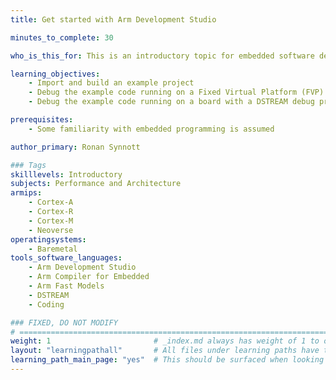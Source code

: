 ```yaml
---
title: Get started with Arm Development Studio

minutes_to_complete: 30   

who_is_this_for: This is an introductory topic for embedded software developers new to Arm Development Studio.

learning_objectives: 
    - Import and build an example project
    - Debug the example code running on a Fixed Virtual Platform (FVP)
    - Debug the example code running on a board with a DSTREAM debug probe

prerequisites:
    - Some familiarity with embedded programming is assumed

author_primary: Ronan Synnott

### Tags
skilllevels: Introductory
subjects: Performance and Architecture
armips:
    - Cortex-A
    - Cortex-R
    - Cortex-M
    - Neoverse
operatingsystems:
    - Baremetal
tools_software_languages:
    - Arm Development Studio
    - Arm Compiler for Embedded
    - Arm Fast Models
    - DSTREAM
    - Coding

### FIXED, DO NOT MODIFY
# ================================================================================
weight: 1                       # _index.md always has weight of 1 to order correctly
layout: "learningpathall"       # All files under learning paths have this same wrapper
learning_path_main_page: "yes"  # This should be surfaced when looking for related content. Only set for _index.md of learning path content.
---
```

